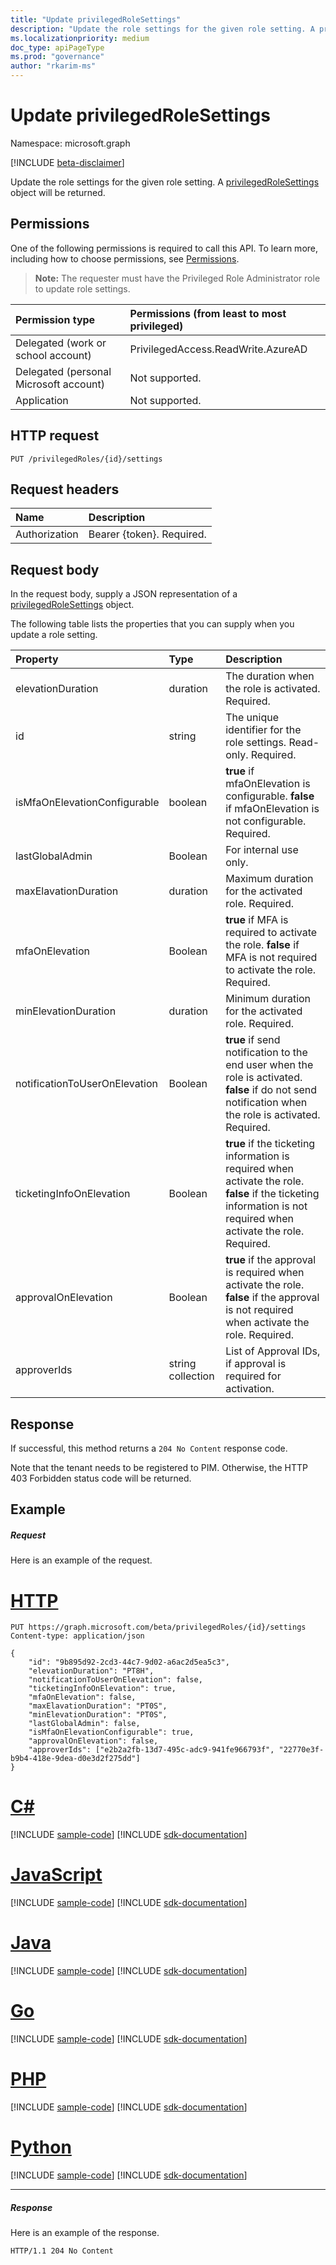 ```yaml
---
title: "Update privilegedRoleSettings"
description: "Update the role settings for the given role setting. A privilegedRoleSettings object will be returned."
ms.localizationpriority: medium
doc_type: apiPageType
ms.prod: "governance"
author: "rkarim-ms"
---
```


# Update privilegedRoleSettings

Namespace: microsoft.graph

[!INCLUDE [beta-disclaimer](../../includes/beta-disclaimer.md)]

Update the role settings for the given role setting. A [privilegedRoleSettings](../resources/privilegedrolesettings.md) object will be returned.
## Permissions

One of the following permissions is required to call this API. To learn more, including how to choose permissions, see [Permissions](/graph/permissions-reference).

>**Note:** The requester must have the Privileged Role Administrator role to update role settings. 

|Permission type      | Permissions (from least to most privileged)              |
|:--------------------|:---------------------------------------------------------|
|Delegated (work or school account) | PrivilegedAccess.ReadWrite.AzureAD    |
|Delegated (personal Microsoft account) | Not supported.    |
|Application | Not supported. |

## HTTP request
<!-- { "blockType": "ignored" } -->
```http
PUT /privilegedRoles/{id}/settings
```

## Request headers
| Name      |Description|
|:----------|:----------|
| Authorization  | Bearer {token}. Required. |

## Request body
In the request body, supply a JSON representation of a [privilegedRoleSettings](../resources/privilegedrolesettings.md) object.

The following table lists the properties that you can supply when you update a role setting.

|Property|Type|Description|
|:---------------|:--------|:----------|
|elevationDuration|duration|The duration when the role is activated. Required.|
|id|string|The unique identifier for the role settings. Read-only. Required.|
|isMfaOnElevationConfigurable|boolean|**true** if mfaOnElevation is configurable. **false** if mfaOnElevation is not configurable. Required.|
|lastGlobalAdmin|Boolean|For internal use only.|
|maxElavationDuration|duration|Maximum duration for the activated role. Required.|
|mfaOnElevation|Boolean|**true** if MFA is required to activate the role. **false** if MFA is not required to activate the role. Required.|
|minElevationDuration|duration|Minimum duration for the activated role. Required.|
|notificationToUserOnElevation|Boolean|**true** if send notification to the end user when the role is activated. **false** if do not send notification when the role is activated. Required.|
|ticketingInfoOnElevation|Boolean|**true** if the ticketing information is required when activate the role. **false** if the ticketing information is not required when activate the role. Required.|
|approvalOnElevation|Boolean|**true** if the approval is required when activate the role. **false** if the approval is not required when activate the role. Required.|
|approverIds|string collection|List of Approval IDs, if approval is required for activation.|

## Response

If successful, this method returns a `204 No Content` response code.

Note that the tenant needs to be registered to PIM. Otherwise, the HTTP 403 Forbidden status code will be returned.
## Example
##### Request
Here is an example of the request.

# [HTTP](#tab/http)
<!-- {
  "blockType": "request",
  "name": "put_privilegedrolesettings"
}-->
```http
PUT https://graph.microsoft.com/beta/privilegedRoles/{id}/settings
Content-type: application/json

{
    "id": "9b895d92-2cd3-44c7-9d02-a6ac2d5ea5c3",
    "elevationDuration": "PT8H",
    "notificationToUserOnElevation": false,
    "ticketingInfoOnElevation": true,
    "mfaOnElevation": false,
    "maxElavationDuration": "PT0S",
    "minElevationDuration": "PT0S",
    "lastGlobalAdmin": false,
    "isMfaOnElevationConfigurable": true,
    "approvalOnElevation": false,
    "approverIds": ["e2b2a2fb-13d7-495c-adc9-941fe966793f", "22770e3f-b9b4-418e-9dea-d0e3d2f275dd"]
}
```

# [C#](#tab/csharp)
[!INCLUDE [sample-code](../includes/snippets/csharp/put-privilegedrolesettings-csharp-snippets.md)]
[!INCLUDE [sdk-documentation](../includes/snippets/snippets-sdk-documentation-link.md)]

# [JavaScript](#tab/javascript)
[!INCLUDE [sample-code](../includes/snippets/javascript/put-privilegedrolesettings-javascript-snippets.md)]
[!INCLUDE [sdk-documentation](../includes/snippets/snippets-sdk-documentation-link.md)]

# [Java](#tab/java)
[!INCLUDE [sample-code](../includes/snippets/java/put-privilegedrolesettings-java-snippets.md)]
[!INCLUDE [sdk-documentation](../includes/snippets/snippets-sdk-documentation-link.md)]

# [Go](#tab/go)
[!INCLUDE [sample-code](../includes/snippets/go/put-privilegedrolesettings-go-snippets.md)]
[!INCLUDE [sdk-documentation](../includes/snippets/snippets-sdk-documentation-link.md)]

# [PHP](#tab/php)
[!INCLUDE [sample-code](../includes/snippets/php/put-privilegedrolesettings-php-snippets.md)]
[!INCLUDE [sdk-documentation](../includes/snippets/snippets-sdk-documentation-link.md)]

# [Python](#tab/python)
[!INCLUDE [sample-code](../includes/snippets/python/put-privilegedrolesettings-python-snippets.md)]
[!INCLUDE [sdk-documentation](../includes/snippets/snippets-sdk-documentation-link.md)]

---

##### Response
Here is an example of the response.
<!-- {
  "blockType": "response",
  "truncated": true
}-->
```http
HTTP/1.1 204 No Content
```

<!-- uuid: 8fcb5dbc-d5aa-4681-8e31-b001d5168d79
2015-10-25 14:57:30 UTC -->
<!--
{
  "type": "#page.annotation",
  "description": "Update privilegedRoleSettings",
  "keywords": "",
  "section": "documentation",
  "tocPath": "",
  "suppressions": [
  ]
}
-->


